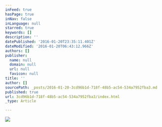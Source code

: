 ```yaml
---
inFeed: true
hasPage: true
inNav: false
inLanguage: null
starred: true
keywords: []
description: ''
datePublished: '2016-01-20T23:35:11.401Z'
dateModified: '2016-01-20T06:43:12.966Z'
authors: []
publisher:
  name: null
  domain: null
  url: null
  favicon: null
title: ''
author: []
sourcePath: _posts/2016-01-20-3cd96b1d-718f-48b5-ac54-534a7952fba3.md
published: true
url: 3cd96b1d-718f-48b5-ac54-534a7952fba3/index.html
_type: Article

---
```

![](https://the-grid-user-content.s3-us-west-2.amazonaws.com/2c0ceb71-c33e-48ea-be23-44293980e37f.jpg)